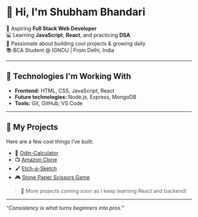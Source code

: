 # 👋 Hi, I'm Shubham Bhandari

🌱 Aspiring **Full Stack Web Developer**  
💻 Learning **JavaScript**, **React**, and practicing **DSA**  
🚀 Passionate about building cool projects & growing daily  
📚 BCA Student @ IGNOU | From Delhi, India

---

## 🔧 Technologies I'm Working With
- **Frontend:** HTML, CSS, JavaScript, React
- **Future technologies:** Node.js, Express, MongoDB
- **Tools:** Git, GitHub, VS Code

---

## 📌 My Projects
Here are a few cool things I’ve built:
- 🧮 [Odin-Calculator](https://github.com/Shubham277353/Odin-Calculator)
- 📺 [Amazon Clone](https://github.com/Shubham277353/amazon-clone)
- 🖌️ [Etch-a-Sketch](https://github.com/Shubham277353/Etch-a-Sketch)
- 🎮 [Stone Paper Scissors Game](https://github.com/Shubham277353/stone-paper-scissors-game)

> 📌 More projects coming soon as I keep learning React and backend!

---

_“Consistency is what turns beginners into pros.”_  


